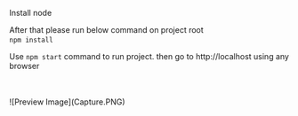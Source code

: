 Install node

After that please run below command on project root <br/>
`npm install`

Use `npm start` command to run project. then go to http://localhost using any browser

<br>
<br>
![Preview Image](Capture.PNG)
